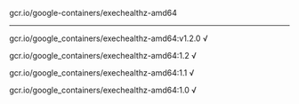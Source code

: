 gcr.io/google-containers/exechealthz-amd64 

----
gcr.io/google_containers/exechealthz-amd64:v1.2.0 √

gcr.io/google_containers/exechealthz-amd64:1.2 √

gcr.io/google_containers/exechealthz-amd64:1.1 √

gcr.io/google_containers/exechealthz-amd64:1.0 √

